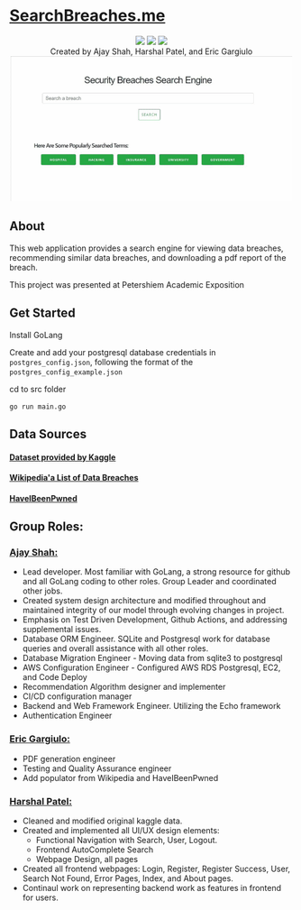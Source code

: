 # [SearchBreaches.me](https://searchbreaches.me)

<p align="center">
    <img src="https://img.shields.io/badge/Made%20with-Golang-blue.svg?logo=Go" />
    <img src="https://img.shields.io/badge/Database-Postgres-blue.svg?logo=postgresql" />
    <img src="https://img.shields.io/badge/Using-AWS-orange.svg?logo=amazon" />
    <br>
    Created by Ajay Shah, Harshal Patel, and Eric Gargiulo
    <br>
    <img src="https://github.com/ajay340/SearchBreaches.me/blob/master/media/search.gif" />
</p>

## About
This web application provides a search engine for viewing data breaches, recommending similar data breaches, and downloading a pdf report of the breach.

This project was presented at Petershiem Academic Exposition

## Get Started
Install GoLang

Create and add your postgresql database credentials in `postgres_config.json`, following the format of the `postgres_config_example.json`

cd to src folder
```
go run main.go
```

## Data Sources

#### [Dataset provided by Kaggle](https://www.kaggle.com/alukosayoenoch/cyber-security-breaches-data)

#### [Wikipedia'a List of Data Breaches](https://en.wikipedia.org/wiki/List_of_data_breaches)

#### [HaveIBeenPwned](https://haveibeenpwned.com/)


## Group Roles: 
### [Ajay Shah:](https://github.com/ajay340)
- Lead developer. Most familiar with GoLang, a strong resource for github and all GoLang coding to other roles. Group Leader and coordinated other jobs. 
- Created system design architecture and modified throughout and maintained integrity of our model through evolving changes in project.
- Emphasis on Test Driven Development, Github Actions, and addressing supplemental issues.
- Database ORM Engineer. SQLite and Postgresql work for database queries and overall assistance with all other roles. 
- Database Migration Engineer - Moving data from sqlite3 to postgresql
- AWS Configuration Engineer - Configured AWS RDS Postgresql, EC2, and Code Deploy
- Recommendation Algorithm designer and implementer 
- CI/CD configuration manager
- Backend and Web Framework Engineer. Utilizing the Echo framework
- Authentication Engineer
### [Eric Gargiulo:](https://github.com/gargiuer)
- PDF generation engineer
- Testing and Quality Assurance engineer
- Add populator from Wikipedia and HaveIBeenPwned

### [Harshal Patel:](https://github.com/hargadpatel)
- Cleaned and modified original kaggle data.
- Created and implemented all UI/UX design elements: 
    - Functional Navigation with Search, User, Logout. 
    - Frontend AutoComplete Search
    - Webpage Design, all pages
- Created all frontend webpages: Login, Register, Register Success, User, Search Not Found, Error Pages, Index, and About pages.
- Continaul work on representing backend work as features in frontend for users.

